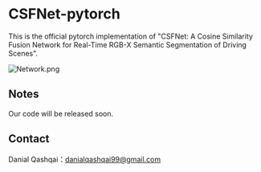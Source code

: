 # CSFNet-pytorch

This is the official pytorch implementation of "CSFNet: A Cosine Similarity Fusion Network for Real-Time RGB-X Semantic Segmentation of Driving Scenes".

![Network.png](https://github.com/Danial-Qashqai/CSFNet/blob/main/figures/Network.png)

## Notes

Our code will be released soon.


## Contact

Danial Qashqai：danialqashqai99@gmail.com
